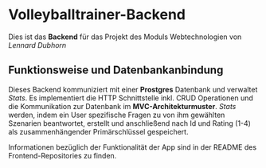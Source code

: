 # Volleyballtrainer-Backend

Dies ist das **Backend** für das Projekt des Moduls Webtechnologien von *Lennard Dubhorn* 

## Funktionsweise und Datenbankanbindung

Dieses Backend kommuniziert mit einer **Prostgres** Datenbank und verwaltet *Stats*. Es implementiert die HTTP Schnittstelle inkl. CRUD Operationen und die Kommunikation zur Datenbank im **MVC-Architekturmuster**. *Stats* werden, indem ein User spezifische Fragen zu von ihm gewählten Szenarien beantwortet, erstellt und anschließend nach Id und Rating (1-4) als zusammenhängender Primärschlüssel gespeichert. 

Informationen bezüglich der Funktionalität der App sind in der README des Frontend-Repositories zu finden.

